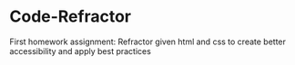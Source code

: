# Code-Refractor
First homework assignment: Refractor given html and css to create better accessibility and apply best practices
